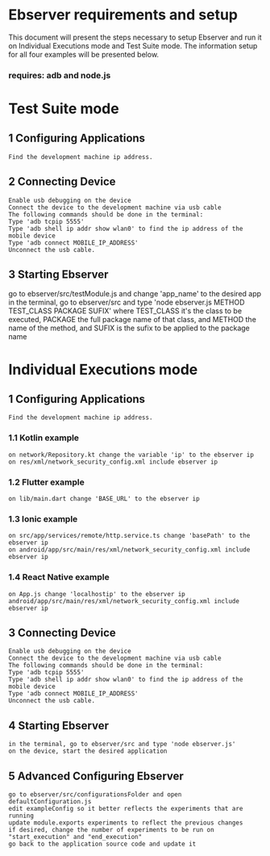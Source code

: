 # Ebserver requirements and setup

This document will present the steps necessary to setup Ebserver and run it on Individual Executions mode and Test Suite mode.
The information setup for all four examples will be presented below.

### requires: adb and node.js

# Test Suite mode

## 1 Configuring Applications
    Find the development machine ip address.

## 2 Connecting Device
    Enable usb debugging on the device
    Connect the device to the development machine via usb cable
    The following commands should be done in the terminal:
    Type 'adb tcpip 5555'
    Type 'adb shell ip addr show wlan0' to find the ip address of the mobile device
    Type 'adb connect MOBILE_IP_ADDRESS'
    Unconnect the usb cable.

## 3 Starting Ebserver
go to ebserver/src/testModule.js and change 'app_name' to the desired app
  in the terminal, go to ebserver/src and type 'node ebserver.js METHOD TEST_CLASS PACKAGE SUFIX'
  where TEST_CLASS it's the class to be executed, PACKAGE the full package name of that class, and METHOD the name of the method, and SUFIX is the sufix to be applied to the package name

# Individual Executions mode

## 1 Configuring Applications
    Find the development machine ip address.

### 1.1 Kotlin example
    on network/Repository.kt change the variable 'ip' to the ebserver ip
    on res/xml/network_security_config.xml include ebserver ip

### 1.2 Flutter example
    on lib/main.dart change 'BASE_URL' to the ebserver ip

### 1.3 Ionic example
    on src/app/services/remote/http.service.ts change 'basePath' to the ebserver ip
    on android/app/src/main/res/xml/network_security_config.xml include ebserver ip

### 1.4 React Native example
    on App.js change 'localhostip' to the ebserver ip
    android/app/src/main/res/xml/network_security_config.xml include ebserver ip

## 3 Connecting Device
    Enable usb debugging on the device
    Connect the device to the development machine via usb cable
    The following commands should be done in the terminal:
    Type 'adb tcpip 5555'
    Type 'adb shell ip addr show wlan0' to find the ip address of the mobile device
    Type 'adb connect MOBILE_IP_ADDRESS'
    Unconnect the usb cable.

## 4 Starting Ebserver
    in the terminal, go to ebserver/src and type 'node ebserver.js'
    on the device, start the desired application

## 5 Advanced Configuring Ebserver
    go to ebserver/src/configurationsFolder and open defaultConfiguration.js
    edit exampleConfig so it better reflects the experiments that are running
    update module.exports experiments to reflect the previous changes
    if desired, change the number of experiments to be run on "start_execution" and "end_execution"
    go back to the application source code and update it
